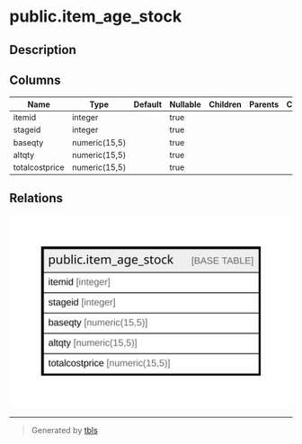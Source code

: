 # public.item_age_stock

## Description

## Columns

| Name | Type | Default | Nullable | Children | Parents | Comment |
| ---- | ---- | ------- | -------- | -------- | ------- | ------- |
| itemid | integer |  | true |  |  |  |
| stageid | integer |  | true |  |  |  |
| baseqty | numeric(15,5) |  | true |  |  |  |
| altqty | numeric(15,5) |  | true |  |  |  |
| totalcostprice | numeric(15,5) |  | true |  |  |  |

## Relations

![er](public.item_age_stock.svg)

---

> Generated by [tbls](https://github.com/k1LoW/tbls)
